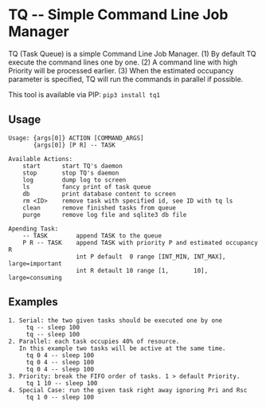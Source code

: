 TQ -- Simple Command Line Job Manager
===

TQ (Task Queue) is a simple Command Line Job Manager. (1) By default TQ
execute the command lines one by one. (2) A command line with high
Priority will be processed earlier. (3) When the estimated occupancy
parameter is specified, TQ will run the commands in parallel if possible.

This tool is available via PIP: `pip3 install tq1`

## Usage

```
Usage: {args[0]} ACTION [COMMAND_ARGS]
       {args[0]} [P R] -- TASK

Available Actions:
    start      start TQ's daemon
    stop       stop TQ's daemon
    log        dump log to screen
    ls         fancy print of task queue
    db         print database content to screen
    rm <ID>    remove task with specified id, see ID with tq ls
    clean      remove finished tasks from queue
    purge      remove log file and sqlite3 db file

Apending Task:
    -- TASK        append TASK to the queue
    P R -- TASK    append TASK with priority P and estimated occupancy R
                   int P default  0 range [INT_MIN, INT_MAX], large=important
                   int R detault 10 range [1,       10],      large=consuming
```

## Examples

```
1. Serial: the two given tasks should be executed one by one
     tq -- sleep 100
     tq -- sleep 100
2. Parallel: each task occupies 40% of resource.
   In this example two tasks will be active at the same time.
     tq 0 4 -- sleep 100
     tq 0 4 -- sleep 100
     tq 0 4 -- sleep 100
3. Priority: break the FIFO order of tasks. 1 > default Priority.
     tq 1 10 -- sleep 100
4. Special Case: run the given task right away ignoring Pri and Rsc
     tq 1 0 -- sleep 100
```
